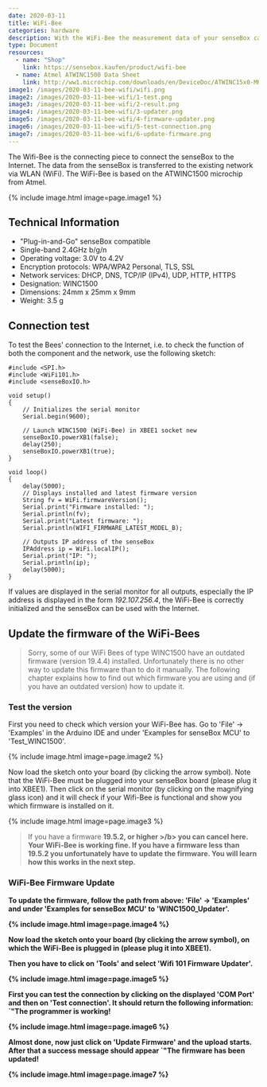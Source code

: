 ```yaml
---
date: 2020-03-11
title: WiFi-Bee
categories: hardware
description: With the WiFi-Bee the measurement data of your senseBox can be transmitted via WiFi.
type: Document
resources:
  - name: "Shop"
    link: https://sensebox.kaufen/product/wifi-bee
  - name: Atmel ATWINC1500 Data Sheet
    link: http://ww1.microchip.com/downloads/en/DeviceDoc/ATWINC15x0-MR210xB-IEEE-802.11-b-g-n-SmartConnect-IoT-Module-Data-Sheet-DS70005304C.pdf
image1: /images/2020-03-11-bee-wifi/wifi.png
image2: /images/2020-03-11-bee-wifi/1-test.png 
image3: /images/2020-03-11-bee-wifi/2-result.png 
image4: /images/2020-03-11-bee-wifi/3-updater.png 
image5: /images/2020-03-11-bee-wifi/4-firmware-updater.png 
image6: /images/2020-03-11-bee-wifi/5-test-connection.png 
image7: /images/2020-03-11-bee-wifi/6-update-firmware.png     
---
```

The Wifi-Bee is the connecting piece to connect the senseBox to the Internet. The data from the senseBox is transferred to the existing network via WLAN (WiFi). The WiFi-Bee is based on the ATWINC1500 microchip from Atmel.

{% include image.html image=page.image1 %}

## Technical Information

* "Plug-in-and-Go" senseBox compatible
* Single-band 2.4GHz b/g/n
* Operating voltage: 3.0V to 4.2V
* Encryption protocols: WPA/WPA2 Personal, TLS, SSL
* Network services: DHCP, DNS, TCP/IP (IPv4), UDP, HTTP, HTTPS
* Designation: WINC1500
* Dimensions: 24mm x 25mm x 9mm
* Weight: 3.5 g

## Connection test

To test the Bees' connection to the Internet, i.e. to check the function of both the component and the network, use the following sketch:

```arduino
#include <SPI.h>
#include <WiFi101.h>
#include <senseBoxIO.h>

void setup()
{
    // Initializes the serial monitor
    Serial.begin(9600);

    // Launch WINC1500 (WiFi-Bee) in XBEE1 socket new
    senseBoxIO.powerXB1(false);
    delay(250);
    senseBoxIO.powerXB1(true);
}

void loop()
{
    delay(5000);
    // Displays installed and latest firmware version
    String fv = WiFi.firmwareVersion();
    Serial.print("Firmware installed: ");
    Serial.println(fv);
    Serial.print("Latest firmware: ");
    Serial.println(WIFI_FIRMWARE_LATEST_MODEL_B);

    // Outputs IP address of the senseBox
    IPAddress ip = WiFi.localIP();
    Serial.print("IP: ");
    Serial.println(ip);
    delay(5000);
}
```

If values are displayed in the serial monitor for all outputs, especially the IP address is displayed in the form _192.107.256.4_, the WiFi-Bee is correctly initialized and the senseBox can be used with the Internet.

## Update the firmware of the WiFi-Bees

> Sorry, some of our WiFi Bees of type WINC1500 have an outdated firmware (version 19.4.4) installed. Unfortunately there is no other way to update this firmware than to do it manually. The following chapter explains how to find out which firmware you are using and (if you have an outdated version) how to update it.

### Test the version

First you need to check which version your WiFi-Bee has. Go to 'File' -> 'Examples' in the Arduino IDE and under 'Examples for senseBox MCU' to 'Test_WINC1500'.

{% include image.html image=page.image2 %}

Now load the sketch onto your board (by clicking the arrow symbol). Note that the WiFi-Bee must be plugged into your senseBox board (please plug it into XBEE1). Then click on the serial monitor (by clicking on the magnifying glass icon) and it will check if your Wifi-Bee is functional and show you which firmware is installed on it.

{% include image.html image=page.image3 %}

>If you have a firmware <b>19.5.2, or higher >/b> you can cancel here. Your WiFi-Bee is working fine.
>If you have a firmware <b>less than 19.5.2</b> you unfortunately have to update the firmware. You will learn how this works in the next step.

### WiFi-Bee Firmware Update

To update the firmware, follow the path from above: 'File' -> 'Examples' and under 'Examples for senseBox MCU' to 'WINC1500_Updater'.

{% include image.html image=page.image4 %}

Now load the sketch onto your board (by clicking the arrow symbol), on which the WiFi-Bee is plugged in (please plug it into XBEE1).

Then you have to click on 'Tools' and select 'Wifi 101 Firmware Updater'.

{% include image.html image=page.image5 %}

First you can test the connection by clicking on the displayed 'COM Port' and then on 'Test connection'. It should return the following information: `"The programmer is working!

{% include image.html image=page.image6 %}

Almost done, now just click on 'Update Firmware' and the upload starts. After that a success message should appear `"The firmware has been updated!

{% include image.html image=page.image7 %}
